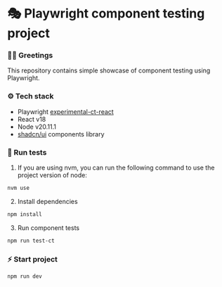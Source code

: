 # 🎭 Playwright component testing project


### 🧙‍♂️ Greetings
This repository contains simple showcase of component testing using Playwright.

### ⚙️ Tech stack
- Playwright [experimental-ct-react](https://playwright.dev/docs/test-components)
- React v18
- Node v20.11.1
- [shadcn/ui](https://ui.shadcn.com/) components library


### 🧪 Run tests

1. If you are using nvm, you can run the following command to use the project version of node:
```bash
nvm use 
```
2. Install dependencies
```bash
npm install
```
3. Run component tests
```bash
npm run test-ct
```

### ⚡️ Start project
```bash
npm run dev 
```
